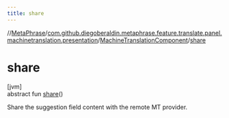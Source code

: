 ```yaml
---
title: share
---
```

//[MetaPhrase](../../../index.html)/[com.github.diegoberaldin.metaphrase.feature.translate.panel.machinetranslation.presentation](../index.html)/[MachineTranslationComponent](index.html)/[share](share.html)



# share



[jvm]\
abstract fun [share](share.html)()



Share the suggestion field content with the remote MT provider.




